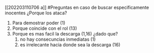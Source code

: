 [[202203110706 a]]
#Preguntas 
en caso de buscar especificamente inocentes ¿Porque los ataca?

1) Para demostrar poder (1)
2) Porque coincide con el rol (13)
3) Porque es mas facil la descarga (1,16)
	¿dado que?
	1) no hay consecuncias inmediatas (1)
	2) es irrelecante hacia donde sea la descarga (16)
